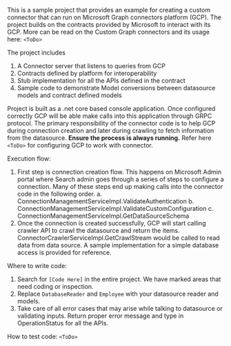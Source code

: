 This is a sample project that provides an example for creating a custom connector that can run on Microsoft Graph connectors platform (GCP). The project builds on the contracts provided by Microsoft to interact with its GCP. More can be read on the Custom Graph connectors and its usage here: `<ToDo>`

The project includes

   1. A Connector server that listens to queries from GCP
   2. Contracts defined by platform for interoperability
   3. Stub implementation for all the APIs defined in the contract
   4. Sample code to demonstrate Model conversions between datasource models and contract defined models

Project is built as a .net core based console application. Once configured correctly GCP will be able make calls into this application through GRPC protocol. The primary responsibility of the connector code is to help GCP during connection creation and later during crawling to fetch information from the datasource. **Ensure the process is always running.** Refer here `<ToDo>` for configuring GCP to work with connector.

Execution flow:

   1. First step is connection creation flow. This happens on Microsoft Admin portal where Search admin goes through a series of steps to configure a connection. Many of these steps end up making calls into the connector code in the following order.
     a. ConnectionManagementServiceImpl.ValidateAuthentication
     b. ConnectionManagementServiceImpl.ValidateCustomConfiguration
     c. ConnectionManagementServiceImpl.GetDataSourceSchema
   2. Once the connection is created successfully, GCP will start calling crawler API to crawl the datasource and return the items. ConnectorCrawlerServiceImpl.GetCrawlStream would be called to read data from data source. A sample implementation for a simple database access is provided for reference.

Where to write code:

   1. Search for `[Code Here]` in the entire project. We have marked areas that need coding or inspection.
   2. Replace `DatabaseReader` and `Employee` with your datasource reader and models.
   3. Take care of all error cases that may arise while talking to datasource or validating inputs. Return proper error message and type in OperationStatus for all the APIs.

How to test code:
    `<ToDo>`
